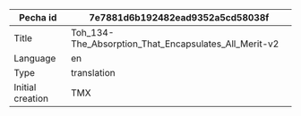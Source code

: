 |Pecha id | 7e7881d6b192482ead9352a5cd58038f
| --- | --- 
|Title | Toh_134-The_Absorption_That_Encapsulates_All_Merit-v2 
|Language | en
|Type | translation
|Initial creation | TMX